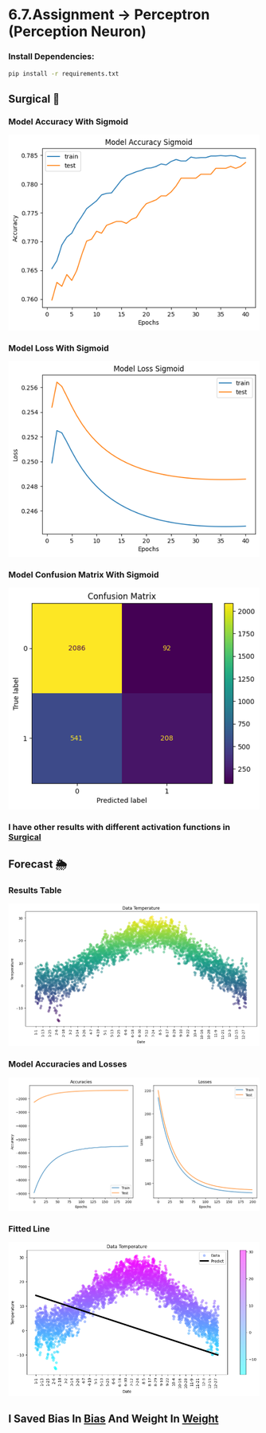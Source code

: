 # 6.7.Assignment -> Perceptron (Perception Neuron)

### Install Dependencies:

```bash
pip install -r requirements.txt
```

## Surgical 🏨
### Model Accuracy With Sigmoid
![Model Accuracy Sigmoid](./results/surgical_accuracy_sigmoid.png)
### Model Loss With Sigmoid
![Model Loss Sigmoid](./results/surgical_loss_sigmoid.png)
### Model Confusion Matrix With Sigmoid
![Model Confusion Matrix](./results/surgical_confusion_matrix_sigmoid.png)
### I have other results with different activation functions in [Surgical](./Surgical.ipynb)

## Forecast 🌦
### Results Table
![Result Table](./results/forecast_data_temperature.png)
### Model Accuracies and Losses
![Model Accuracies and Losses](./results/forecast_accuracies_losses.png)
### Fitted Line
![Fitted Line](./results/forecast_fitted_line.png)

## I Saved Bias In [Bias](./weight_bias.npy) And Weight In [Weight](./weight_weights.npy)
